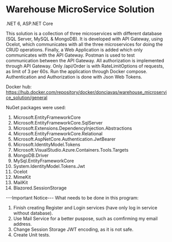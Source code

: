 # Warehouse MicroService Solution

.NET 6, ASP.NET Core

This solution is a collection of three microservices with different database (SQL Server, MySQL & MongoDB). It is developed with API Gateway, using Ocelot, which communicates with all the three microservices for doing the CRUD operations. Finally, a Web Application is added which only communicates with the API Gateway. Postman is used to test communication between the API Gateway. All authorization is implemented through API Gateway. Only /api/Order is with RateLimitOptions of requests, as limit of 3 per 60s. Run the application through Docker compose. Authentication and Authorization is done with Json Web Tokens.

Docker hub: https://hub.docker.com/repository/docker/donciavas/warehouse_microservice_solution/general

NuGet packages were used:

1. Microsoft.EntityFrameworkCore
2. Microsoft.EntityFrameworkCore.SqlServer
3. Microsoft.Extensions.DependencyInjection.Abstractions
4. Microsoft.EntityFrameworkCore.Relational
5. Microsoft.AspNetCore.Authentication.JwtBearer
6. Microsoft.IdentityModel.Tokens
7. Microsoft.VisualStudio.Azure.Containers.Tools.Targets
8. MongoDB.Driver
9. MySql.EntityFrameworkCore
10. System.IdentityModel.Tokens.Jwt
11. Ocelot
12. MimeKit
13. MailKit
14. Blazored.SessionStorage

---Important Notice--- What needs to be done in this program:

1. Finish creating Register and Login services (have only log in service without database). 
2. Use Mail Service for a better puspose, such as comfirming my email address. 
3. Change Session Storage JWT encoding, as it is not safe. 
4. Create Unit tests. 
